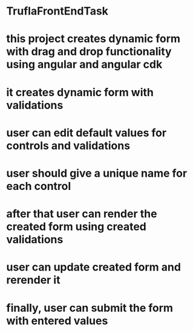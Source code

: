 # TruflaFrontEndTask

# this project creates dynamic form with drag and drop functionality using angular and angular cdk

# it creates dynamic form with validations

# user can edit default values for controls and validations

# user should give a unique name for each control

# after that user can render the created form using created validations

# user can update created form and rerender it

# finally, user can submit the form with entered values 
